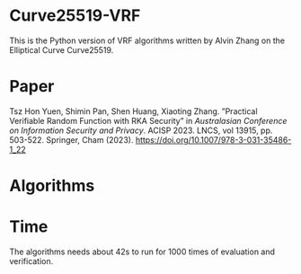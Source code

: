 # Curve25519-VRF
This is the Python version of VRF algorithms written by Alvin Zhang on the Elliptical Curve Curve25519.

# Paper
Tsz Hon Yuen, Shimin Pan, Shen Huang, Xiaoting Zhang. ”Practical Verifiable Random Function with RKA Security” in _Australasian Conference on Information Security and Privacy_. ACISP 2023. LNCS, vol 13915, pp. 503-522. Springer, Cham (2023). https://doi.org/10.1007/978-3-031-35486-1_22

# Algorithms

# Time
The algorithms needs about 42s to run for 1000 times of evaluation and verification.
